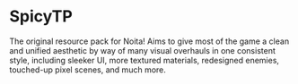 # SpicyTP
 The original resource pack for Noita! Aims to give most of the game a clean and unified aesthetic by way of many visual overhauls in one consistent style, including sleeker UI, more textured materials, redesigned enemies, touched-up pixel scenes, and much more.
